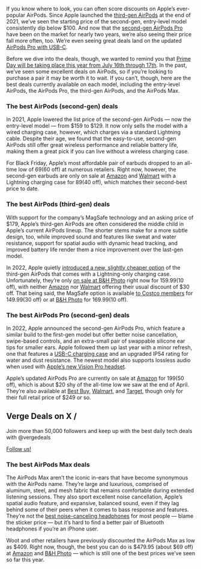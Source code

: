 If you know where to look, you can often score discounts on Apple’s ever-popular AirPods. Since Apple launched the [third-gen AirPods](/2021/10/18/22671344/apple-new-airpods-3-spacial-audio-specs-price-release-date-features) at the end of 2021, we’ve seen the starting price of the second-gen, entry-level model consistently dip below $100. And now that the [second-gen AirPods Pro](/23365910/apple-airpods-pro-second-generation-review) have been on the market for nearly two years, we’re also seeing their price fall more often, too. We’re even seeing great deals land on the updated [AirPods Pro with USB-C](/23878402/apple-airpods-pro-usb-c-adaptive-audio-conversation-awareness-test-review).

Before we dive into the deals, though, we wanted to remind you that [Prime Day will be taking place this year from July 16th through 17th](/24186583/amazon-prime-day-2024-best-tech-deals-sales). In the past, we’ve seen some excellent deals on AirPods, so if you’re looking to purchase a pair it may be worth it to wait. If you can’t, though, here are the best deals currently available on each model, including the entry-level AirPods, the AirPods Pro, the third-gen AirPods, and the AirPods Max.

### The best AirPods (second-gen) deals

In 2021, Apple lowered the list price of the second-gen AirPods — now the entry-level model — from $159 to $129. It now only sells the model with a wired charging case, however, which charges via a standard Lightning cable. Despite their age, we found that the easy-to-use, second-gen AirPods still offer great wireless performance and reliable battery life, making them a great pick if you can live without a wireless charging case.

For Black Friday, Apple’s most affordable pair of earbuds dropped to an all-time low of $69 ($60 off) at numerous retailers. Right now, however, the second-gen earbuds are only on sale at [Amazon](https://www.amazon.com/Apple-AirPods-Charging-Latest-Model/dp/B07PXGQC1Q/?tag=theverge02-20) and [Walmart](https://goto.walmart.com/c/482924/565706/9383?u=https%3A%2F%2Fwww.walmart.com%2Fip%2FApple-AirPods-with-Charging-Case-2nd-Generation%2F604342441%2F) with a Lightning charging case for $89 ($40 off), which matches their second-best price to date.

### The best AirPods (third-gen) deals

With support for the company’s MagSafe technology and an asking price of $179, Apple’s third-gen AirPods are often considered the middle child in Apple’s current AirPods lineup. The shorter stems make for a more subtle design, too, while improved sound and features like sweat and water resistance, support for spatial audio with dynamic head tracking, and improved battery life render them a nice improvement over the last-gen model.

In 2022, Apple quietly [introduced a new, slightly cheaper option](/2022/9/7/23341651/apple-airpods-third-gen-charging-case-lightning-magsafe) of the third-gen AirPods that comes with a Lightning-only charging case. Unfortunately, they’re only [on sale at B&H Photo](https://go.skimresources.com/?id=1025X1701640&xs=1&url=https%3A%2F%2Fwww.bhphotovideo.com%2Fc%2Fproduct%2F1727029-REG%2Fapple_mpny3am_a_airpods_3rd_generation_with.html) right now for $159.99 ($10 off), with neither [Amazon](https://www.amazon.com/dp/B0D1WXVQTN/?tag=theverge02-20) nor [Walmart](https://goto.walmart.com/c/482924/565706/9383?u=https%3A%2F%2Fwww.walmart.com%2Fip%2FApple-AirPods-3rd-Generation%2F1123329439%2F) offering their usual discount of $30 off. That being said, the MagSafe option is available [to Costco members](https://www.anrdoezrs.net/links/8836598/type/dlg/https://www.costco.com/apple-airpods-3rd-generation-with-magsafe-charging-case.product.100806298.html) for $149.99 ($30 off) or at [B&H Photo](https://go.skimresources.com/?id=1025X1701640&xs=1&url=https%3A%2F%2Fwww.bhphotovideo.com%2Fc%2Fproduct%2F1668152-REG%2Fapple_mme73am_a_airpods_with_charging_case.html) for $169.99 ($10 off).

### The best AirPods Pro (second-gen) deals

In 2022, Apple announced the second-gen AirPods Pro, which feature a similar build to the first-gen model but offer better noise cancellation, swipe-based controls, and an extra-small pair of swappable silicone ear tips for smaller ears. Apple followed them up last year with a minor refresh, one that features a [USB-C charging case](/23878402/apple-airpods-pro-usb-c-adaptive-audio-conversation-awareness-test-review) and an upgraded IP54 rating for water and dust resistance. The newest model also supports lossless audio when used with [Apple’s new Vision Pro headset](/24054862/apple-vision-pro-review-vr-ar-headset-features-price).

Apple’s updated AirPods Pro are currently on sale at [Amazon](https://www.amazon.com/dp/B0D1XD1ZV3/?tag=theverge02-20) for $199 ($50 off), which is about $20 shy of the all-time low we saw at the end of April. They’re also available at [Best Buy](https://howl.me/cl3dj6zTyDi), [Walmart](https://goto.walmart.com/c/482924/565706/9383?u=https%3A%2F%2Fwww.walmart.com%2Fip%2FAirPods-Pro-2nd-generation-with-MagSafe-Case-USB-C%2F5020133971), and [Target](https://goto.target.com/c/482924/81938/2092?u=https%3A%2F%2Fwww.target.com%2Fp%2Fairpods-pro-2nd-generation-with-magsafe-case-usb-c%2F-%2FA-85978622), though only for their full retail price of $249 or so.

## Verge Deals on X /

Join more than 50,000 followers and keep up with the best daily tech deals with @vergedeals

<a href="http://bit.ly/2JzR5Ud" class="duet--article--dangerously-set-cms-markup inline-block whitespace-nowrap rounded-sm border border-blurple px-18 py-12 text-12 font-medium uppercase tracking-12 no-underline hover:bg-blurple hover:text-white md:ml-28">Follow us!</a>

### The best AirPods Max deals

The AirPods Max aren’t the iconic in-ears that have become synonymous with the AirPods name. They’re large and luxurious, comprised of aluminum, steel, and mesh fabric that remains comfortable during extended listening sessions. They also sport excellent noise cancellation, Apple’s spatial audio feature, and expansive, balanced sound, even if they lag behind some of their peers when it comes to bass response and features. They’re not the [best noise-canceling headphones](/21345733/best-noise-canceling-headphones) for most people — blame the sticker price — but it’s hard to find a better pair of Bluetooth headphones if you’re an iPhone user.

Woot and other retailers have previously discounted the AirPods Max as low as $409. Right now, though, the best you can do is $479.95 (about $69 off) at [Amazon](https://www.amazon.com/dp/B08PZJN7BD/?tag=theverge02-20) and [B&H Photo](https://go.skimresources.com/?id=1025X1701640&xs=1&url=https%3A%2F%2Fwww.bhphotovideo.com%2Fc%2Fproduct%2F1610236-REG%2Fapple_mgyl3am_a_airpods_max_sky_blue.html) — which is still one of the best prices we’ve seen so far this year.
